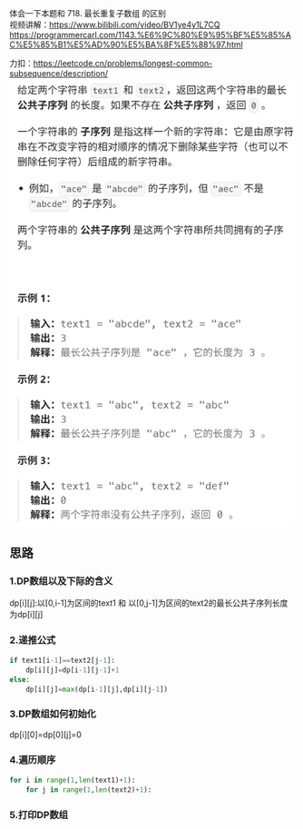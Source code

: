体会一下本题和 718. 最长重复子数组 的区别  
视频讲解：https://www.bilibili.com/video/BV1ye4y1L7CQ
https://programmercarl.com/1143.%E6%9C%80%E9%95%BF%E5%85%AC%E5%85%B1%E5%AD%90%E5%BA%8F%E5%88%97.html

力扣：https://leetcode.cn/problems/longest-common-subsequence/description/  
![img.png](img.png)

## 思路
### 1.DP数组以及下际的含义
dp[i][j]:以[0,i-1]为区间的text1 和 以[0,j-1]为区间的text2的最长公共子序列长度为dp[i][j]  

### 2.递推公式
```python
if text1[i-1]==text2[j-1]:
    dp[i][j]=dp[i-1][j-1]+1
else:
    dp[i][j]=max(dp[i-1][j],dp[i][j-1])

```

### 3.DP数组如何初始化
dp[i][0]=dp[0][j]=0
### 4.遍历顺序
```python
for i in range(1,len(text1)+1):
    for j in range(1,len(text2)+1):
```
### 5.打印DP数组